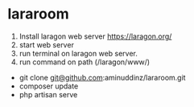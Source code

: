 # lararoom
1. Install laragon web server https://laragon.org/
2. start web server
3. run terminal on laragon web server. 
4. run command on path (/laragon/www/)
- git clone git@github.com:aminuddinz/lararoom.git
- composer update
- php artisan serve

               
